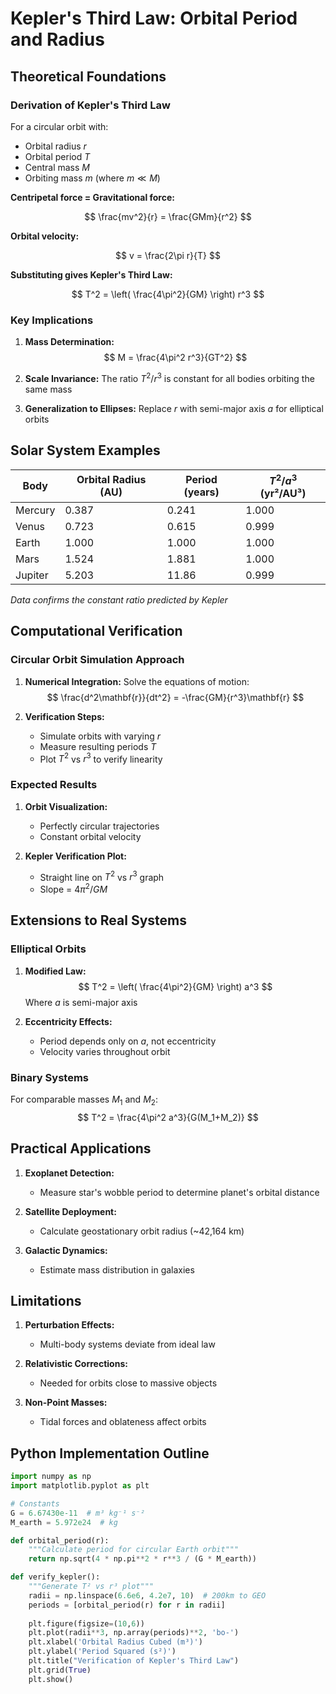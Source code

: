 # Kepler's Third Law: Orbital Period and Radius

## Theoretical Foundations

### Derivation of Kepler's Third Law

For a circular orbit with:
- Orbital radius $r$
- Orbital period $T$
- Central mass $M$
- Orbiting mass $m$ (where $m \ll M$)

**Centripetal force = Gravitational force:**

$$ \frac{mv^2}{r} = \frac{GMm}{r^2} $$

**Orbital velocity:**

$$ v = \frac{2\pi r}{T} $$

**Substituting gives Kepler's Third Law:**

$$ T^2 = \left( \frac{4\pi^2}{GM} \right) r^3 $$

### Key Implications

1. **Mass Determination:**
   $$ M = \frac{4\pi^2 r^3}{GT^2} $$

2. **Scale Invariance:**
   The ratio $T^2/r^3$ is constant for all bodies orbiting the same mass

3. **Generalization to Ellipses:**
   Replace $r$ with semi-major axis $a$ for elliptical orbits

## Solar System Examples

| Body | Orbital Radius (AU) | Period (years) | $T^2/a^3$ (yr²/AU³) |
|------|---------------------|----------------|----------------------|
| Mercury | 0.387 | 0.241 | 1.000 |
| Venus | 0.723 | 0.615 | 0.999 |
| Earth | 1.000 | 1.000 | 1.000 |
| Mars | 1.524 | 1.881 | 1.000 |
| Jupiter | 5.203 | 11.86 | 0.999 |

*Data confirms the constant ratio predicted by Kepler*

## Computational Verification

### Circular Orbit Simulation Approach

1. **Numerical Integration:**
   Solve the equations of motion:
   $$ \frac{d^2\mathbf{r}}{dt^2} = -\frac{GM}{r^3}\mathbf{r} $$

2. **Verification Steps:**
   - Simulate orbits with varying $r$
   - Measure resulting periods $T$
   - Plot $T^2$ vs $r^3$ to verify linearity

### Expected Results

1. **Orbit Visualization:**
   - Perfectly circular trajectories
   - Constant orbital velocity

2. **Kepler Verification Plot:**
   - Straight line on $T^2$ vs $r^3$ graph
   - Slope = $4\pi^2/GM$

## Extensions to Real Systems

### Elliptical Orbits

1. **Modified Law:**
   $$ T^2 = \left( \frac{4\pi^2}{GM} \right) a^3 $$
   Where $a$ is semi-major axis

2. **Eccentricity Effects:**
   - Period depends only on $a$, not eccentricity
   - Velocity varies throughout orbit

### Binary Systems

For comparable masses $M_1$ and $M_2$:
$$ T^2 = \frac{4\pi^2 a^3}{G(M_1+M_2)} $$

## Practical Applications

1. **Exoplanet Detection:**
   - Measure star's wobble period to determine planet's orbital distance

2. **Satellite Deployment:**
   - Calculate geostationary orbit radius (~42,164 km)

3. **Galactic Dynamics:**
   - Estimate mass distribution in galaxies

## Limitations

1. **Perturbation Effects:**
   - Multi-body systems deviate from ideal law

2. **Relativistic Corrections:**
   - Needed for orbits close to massive objects

3. **Non-Point Masses:**
   - Tidal forces and oblateness affect orbits

## Python Implementation Outline

```python
import numpy as np
import matplotlib.pyplot as plt

# Constants
G = 6.67430e-11  # m³ kg⁻¹ s⁻²
M_earth = 5.972e24  # kg

def orbital_period(r):
    """Calculate period for circular Earth orbit"""
    return np.sqrt(4 * np.pi**2 * r**3 / (G * M_earth))

def verify_kepler():
    """Generate T² vs r³ plot"""
    radii = np.linspace(6.6e6, 4.2e7, 10)  # 200km to GEO
    periods = [orbital_period(r) for r in radii]
    
    plt.figure(figsize=(10,6))
    plt.plot(radii**3, np.array(periods)**2, 'bo-')
    plt.xlabel('Orbital Radius Cubed (m³)')
    plt.ylabel('Period Squared (s²)')
    plt.title("Verification of Kepler's Third Law")
    plt.grid(True)
    plt.show()